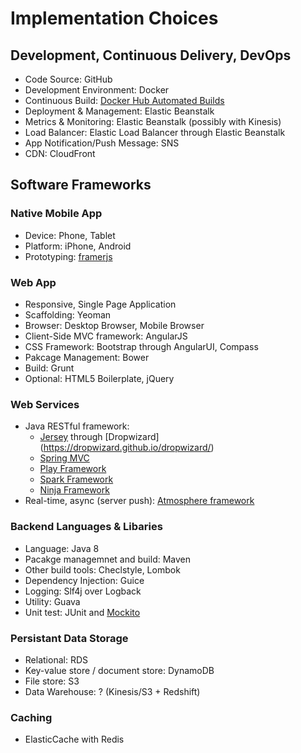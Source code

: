 # Implementation Choices

## Development, Continuous Delivery, DevOps
* Code Source: GitHub
* Development Environment: Docker
* Continuous Build: [Docker Hub Automated Builds](https://docs.docker.com/docker-hub/builds/) 
* Deployment & Management: Elastic Beanstalk
* Metrics & Monitoring: Elastic Beanstalk (possibly with Kinesis)
* Load Balancer: Elastic Load Balancer through Elastic Beanstalk
* App Notification/Push Message: SNS
* CDN: CloudFront

## Software Frameworks

### Native Mobile App
* Device: Phone, Tablet
* Platform: iPhone, Android
* Prototyping: [framerjs](http://framerjs.com/)

### Web App
* Responsive, Single Page Application
* Scaffolding: Yeoman
* Browser: Desktop Browser, Mobile Browser
* Client-Side MVC framework: AngularJS
* CSS Framework: Bootstrap through AngularUI, Compass
* Pakcage Management: Bower
* Build: Grunt
* Optional: HTML5 Boilerplate, jQuery

### Web Services
* Java RESTful framework: 
  * [Jersey](https://jersey.java.net/) through [Dropwizard] (https://dropwizard.github.io/dropwizard/)
  * [Spring MVC](http://spring.io/guides/gs/spring-boot/)
  * [Play Framework](https://www.playframework.com/)
  * [Spark Framework](http://sparkjava.com/)
  * [Ninja Framework](http://www.ninjaframework.org/)
* Real-time, async (server push): [Atmosphere framework](http://async-io.org/)

### Backend Languages & Libaries
* Language: Java 8
* Pacakge managemnet and build: Maven
* Other build tools: Checlstyle, Lombok
* Dependency Injection: Guice
* Logging: Slf4j over Logback
* Utility: Guava
* Unit test: JUnit and [Mockito](http://site.mockito.org/)

### Persistant Data Storage
* Relational: RDS
* Key-value store / document store: DynamoDB
* File store: S3
* Data Warehouse: ? (Kinesis/S3 + Redshift)

### Caching
* ElasticCache with Redis


